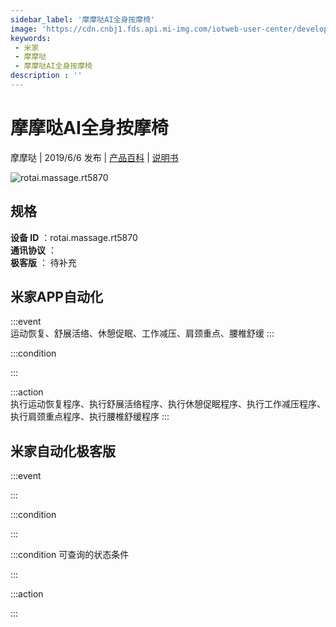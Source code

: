 ```yaml
---
sidebar_label: '摩摩哒AI全身按摩椅'
image: 'https://cdn.cnbj1.fds.api.mi-img.com/iotweb-user-center/developer_1679047613019uMDyQnoa.png?GalaxyAccessKeyId=AKVGLQWBOVIRQ3XLEW&Expires=9223372036854775807&Signature=U0QI3/YyU7BsSqYnI9Q4m5LnTe8='
keywords: 
 - 米家
 - 摩摩哒
 - 摩摩哒AI全身按摩椅
description : ''
---
```

# 摩摩哒AI全身按摩椅

摩摩哒 | 2019/6/6 发布 | [产品百科](https://home.mi.com/webapp/content/baike/product/index.html?model=rotai.massage.rt5870/) | [说明书](https://home.mi.com/views/introduction.html?model=rotai.massage.rt5870&region=cn)

![rotai.massage.rt5870](https://cdn.cnbj1.fds.api.mi-img.com/iotweb-user-center/developer_1679047613019uMDyQnoa.png?GalaxyAccessKeyId=AKVGLQWBOVIRQ3XLEW&Expires=9223372036854775807&Signature=U0QI3/YyU7BsSqYnI9Q4m5LnTe8=)

## 规格  
> 
**设备 ID** ：rotai.massage.rt5870  
**通讯协议** ：  
**极客版**  ： 待补充 


## 米家APP自动化  

:::event  
运动恢复、舒展活络、休憩促眠、工作减压、肩颈重点、腰椎舒缓
:::

:::condition  

:::

:::action   
执行运动恢复程序、执行舒展活络程序、执行休憩促眠程序、执行工作减压程序、执行肩颈重点程序、执行腰椎舒缓程序
:::

## 米家自动化极客版  

:::event  

:::

:::condition  

:::

:::condition 可查询的状态条件  

:::

:::action  

:::

        
